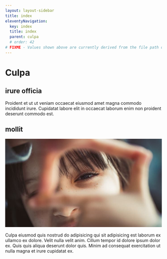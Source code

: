 ```yaml
---
layout: layout-sidebar
title: index
eleventyNavigation:
  key: index
  title: index
  parent: culpa
  # order: 42
# FIXME - Values shown above are currently derived from the file path only, except order which is also commented out because it is optional. Correct as desired and delete comment(s).
---
```


# Culpa

## irure officia

Proident et ut ut veniam occaecat eiusmod amet magna commodo incididunt irure. Cupidatat labore elit in occaecat laborum enim non proident deserunt commodo est.

## mollit

<img class="bordered" src="/static/images/bulksplash-daoud_abismail-5DKFHoEJv-4.jpg" alt="bulksplash-daoud_abismail-5DKFHoEJv-4.jpg" />

Culpa eiusmod quis nostrud do adipisicing qui sit adipisicing est laborum ex ullamco ex dolore. Velit nulla velit anim. Cillum tempor id dolore ipsum dolor ex. Quis quis aliqua deserunt dolor quis. Minim ad consequat exercitation ut nulla magna et irure cupidatat ex.